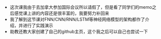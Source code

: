 * 这次课我由于去加拿大参加国际会议所以请假了，但是看了同学们的memo之后感觉课上讲的内容还是很丰富的，我要努力补回来
* 我了解到这节课对FNN/CNN/RNN/LSTM等神经网络模型的架构都作了介绍，并进行了实践演示
* 助教还教大家创建了自己的github主页，这个我之后可以自己也尝试一下
